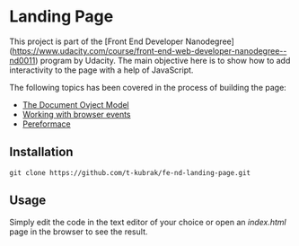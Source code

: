 # Landing Page

This project is part of the [Front End Developer Nanodegree]
(https://www.udacity.com/course/front-end-web-developer-nanodegree--nd0011) program by Udacity.
The main objective here is to show how to add interactivity to the page with a help of JavaScript.

The following topics has been covered in the process of building the page:
- [The Document Ovject Model](https://developer.mozilla.org/en-US/docs/Web/API/Document_Object_Model/Introduction)
- [Working with browser events](https://developer.mozilla.org/en-US/docs/Web/API/Event)
- [Pereformace](https://developer.mozilla.org/en-US/docs/Web/API/Performance)

## Installation
```
git clone https://github.com/t-kubrak/fe-nd-landing-page.git
```

## Usage
Simply edit the code in the text editor of your choice or open an *index.html* page in the browser to see the result.